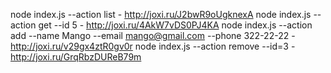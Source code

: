 node index.js --action list   -   http://joxi.ru/J2bwR9oUgknexA
node index.js --action get --id 5  -   http://joxi.ru/4AkW7vDS0PJ4KA
node index.js --action add --name Mango --email mango@gmail.com --phone 322-22-22 -    http://joxi.ru/v29gx4ztR0gv0r
node index.js --action remove --id=3      -         http://joxi.ru/GrqRbzDUReB79m                                                                

